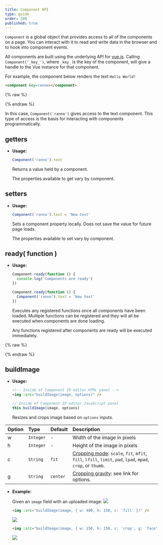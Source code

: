 ```yaml
---
title: Component API
type: guide
order: 200
published: true
---
```


`Component` is a global object that provides access to all of the components on a page. You can interact with it to read and write data in the browser and to hook into component events.

All components are built using the underlying API for [vue.js](https://vuejs.org). Calling `Component('_key_')`, where `_key_` is the key of the component, will give a handle to the Vue instance for that component.

For example, the component below renders the text `Hello World!`

``` html
<component key=ranno></component>
```
{% raw %}
<div class="demo">
  <component key=ranno></component>
</div>
{% endraw %}

In this case, `Component('ranno')` gives access to the text component. This type of access is the basis for interacting with components programmatically.

## getters

- **Usage:**

  ``` js
  Component('ranno').text
  ```

  Returns a value held by a component.

  The properties available to get vary by component.

## setters

- **Usage:**

  ``` js
  Component('ranno').text = 'New text'
  ```

  Sets a component property locally. Does not save the value for future page loads.

  The properties available to set vary by component.

## ready( function )

- **Usage:**

  ``` js
  Component.ready(function () {
    console.log('Components are ready')
  })

  Component.ready(function () {
    Component('ranno').text = 'New text'
  })
  ```

  Executes any registered functions once all components have been loaded. Multiple functions can be registered and they will all be executed when components are done loading.

  Any functions registered after components are ready will be executed immediately.

{% raw %}
<!-- Component IO script -->
<script project="component-io-team" src="https://cdn.component.io/v1"></script>
{% endraw %}

## buildImage

- **Usage:**

  ``` html
  <!-- Inside of Component IO editor HTML panel -->
  <img :src="buildImage(image, options)" />
  ```

  ``` js
  // Inside of Component IO editor JavaScript panel
  this.buildImage(image, options)
  ```

  Resizes and crops image based on `options` inputs.

| Option | Type | Default | Description |
|:---- |:---- |:------- |:----------- |
| w | `Integer` | - | Width of the image in pixels |
| h | `Integer` | - | Height of the image in pixels |
| c | `String` | `fit` | [Cropping mode](https://cloudinary.com/documentation/image_transformations#scale): `scale`, `fit`, `mfit`, `fill`, `lfill`, `limit`, `pad`, `lpad`, `mpad`, `crop`, or `thumb`. |
| g | `String` | `center` | [Cropping gravity](http://cloudinary.com/documentation/image_transformations#control_gravity): see link for options. |

- **Example:**

  Given an `image` field with an uploaded image:
  <img src="https://res.cloudinary.com/component/image/upload/v1495041007/guide_buildimage_example.jpg"/>

  ``` html
  <img :src="buildImage(image, { w: 400, h: 150, c: 'fill' })" />
  ```
  <img src="https://res.cloudinary.com/component/image/upload/c_fill,w_400,h_150/v1495041211/ctrl3kv9nb1gyhhhmcnz.jpg"/>

  ``` html
  <img :src="buildImage(image, { w: 150, h: 150, c: 'crop', g: 'face' })" />
  ```
  <img src="https://res.cloudinary.com/component/image/upload/c_crop,w_150,h_150,g_face/v1495041211/ctrl3kv9nb1gyhhhmcnz.jpg"/>

